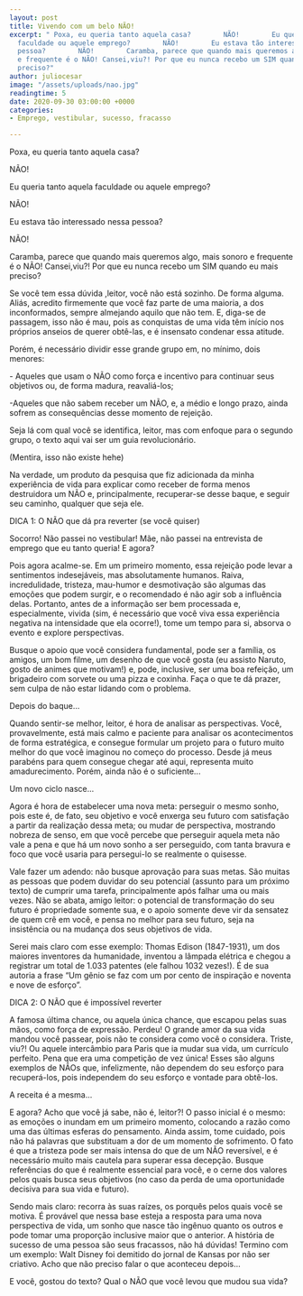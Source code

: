 ```yaml
---
layout: post
title: Vivendo com um belo NÃO!
excerpt: " Poxa, eu queria tanto aquela casa?        NÃO!        Eu queria tanto aquela
  faculdade ou aquele emprego?        NÃO!        Eu estava tão interessado nessa
  pessoa?        NÃO!        Caramba, parece que quando mais queremos algo, mais sonoro
  e frequente é o NÃO! Cansei,viu?! Por que eu nunca recebo um SIM quando eu mais
  preciso?"
author: juliocesar
image: "/assets/uploads/nao.jpg"
readingtime: 5
date: 2020-09-30 03:00:00 +0000
categories:
- Emprego, vestibular, sucesso, fracasso

---
```

Poxa, eu queria tanto aquela casa?

NÃO!

Eu queria tanto aquela faculdade ou aquele emprego?

NÃO!

Eu estava tão interessado nessa pessoa?

NÃO!

Caramba, parece que quando mais queremos algo, mais sonoro e frequente é o NÃO! Cansei,viu?! Por que eu nunca recebo um SIM quando eu mais preciso?

Se você tem essa dúvida ,leitor, você não está sozinho. De forma alguma. Aliás, acredito firmemente que você faz parte de uma maioria, a dos inconformados, sempre almejando aquilo que não tem. E, diga-se de passagem, isso não é mau, pois as conquistas de uma vida têm início nos próprios anseios de querer obtê-las, e é insensato condenar essa atitude.

Porém, é necessário dividir esse grande grupo em, no mínimo, dois menores:

\- Aqueles que usam o NÃO como força e incentivo para continuar seus objetivos ou, de forma madura, reavaliá-los;

\-Aqueles que não sabem receber um NÃO, e, a médio e longo prazo, ainda sofrem as consequências desse momento de rejeição.

Seja lá com qual você se identifica, leitor, mas com enfoque para o segundo grupo, o texto aqui vai ser um guia revolucionário.

(Mentira, isso não existe hehe)

Na verdade, um produto da pesquisa que fiz adicionada da minha experiência de vida para explicar como receber de forma menos destruidora um NÃO e, principalmente, recuperar-se desse baque, e seguir seu caminho, qualquer que seja ele.

DICA 1: O NÃO que dá pra reverter (se você quiser)

Socorro! Não passei no vestibular! Mãe, não passei na entrevista de emprego que eu tanto queria! E agora?

Pois agora acalme-se. Em um primeiro momento, essa rejeição pode levar a sentimentos indesejáveis, mas absolutamente humanos. Raiva, incredulidade, tristeza, mau-humor e desmotivação são algumas das emoções que podem surgir, e o recomendado é não agir sob a influência delas. Portanto, antes de a informação ser bem processada e, especialmente, vivida (sim, é necessário que você viva essa experiência negativa na intensidade que ela ocorre!), tome um tempo para si, absorva o evento e explore perspectivas.

Busque o apoio que você considera fundamental, pode ser a família, os amigos, um bom filme, um desenho de que você gosta (eu assisto Naruto, gosto de animes que motivam!) e, pode, inclusive, ser uma boa refeição, um brigadeiro com sorvete ou uma pizza e coxinha. Faça o que te dá prazer, sem culpa de não estar lidando com o problema.

Depois do baque...

Quando sentir-se melhor, leitor, é hora de analisar as perspectivas. Você, provavelmente, está mais calmo e paciente para analisar os acontecimentos de forma estratégica, e consegue formular um projeto para o futuro muito melhor do que você imaginou no começo do processo. Desde já meus parabéns para quem consegue chegar até aqui, representa muito amadurecimento. Porém, ainda não é o suficiente...

Um novo ciclo nasce...

Agora é hora de estabelecer uma nova meta: perseguir o mesmo sonho, pois este é, de fato, seu objetivo e você enxerga seu futuro com satisfação a partir da realização dessa meta; ou mudar de perspectiva, mostrando nobreza de senso, em que você percebe que perseguir aquela meta não vale a pena e que há um novo sonho a ser perseguido, com tanta bravura e foco que você usaria para persegui-lo se realmente o quisesse.

Vale fazer um adendo: não busque aprovação para suas metas. São muitas as pessoas que podem duvidar do seu potencial (assunto para um próximo texto) de cumprir uma tarefa, principalmente após falhar uma ou mais vezes. Não se abata, amigo leitor: o potencial de transformação do seu futuro é propriedade somente sua, e o apoio somente deve vir da sensatez de quem crê em você, e pensa no melhor para seu futuro, seja na insistência ou na mudança dos seus objetivos de vida.

Serei mais claro com esse exemplo: Thomas Edison (1847-1931), um dos maiores inventores da humanidade, inventou a lâmpada elétrica e chegou a registrar um total de 1.033 patentes (ele falhou 1032 vezes!). É de sua autoria a frase “Um gênio se faz com um por cento de inspiração e noventa e nove de esforço”.

DICA 2: O NÃO que é impossível reverter

A famosa última chance, ou aquela única chance, que escapou pelas suas mãos, como força de expressão. Perdeu! O grande amor da sua vida mandou você passear, pois não te considera como você o considera. Triste, viu?! Ou aquele intercâmbio para Paris que ia mudar sua vida, um currículo perfeito. Pena que era uma competição de vez única! Esses são alguns exemplos de NÃOs que, infelizmente, não dependem do seu esforço para recuperá-los, pois independem do seu esforço e vontade para obtê-los.

A receita é a mesma...

E agora? Acho que você já sabe, não é, leitor?! O passo inicial é o mesmo: as emoções o inundam em um primeiro momento, colocando a razão como uma das últimas esferas do pensamento. Ainda assim, tome cuidado, pois não há palavras que substituam a dor de um momento de sofrimento. O fato é que a tristeza pode ser mais intensa do que de um NÃO reversível, e é necessário muito mais cautela para superar essa decepção. Busque referências do que é realmente essencial para você, e o cerne dos valores pelos quais busca seus objetivos (no caso da perda de uma oportunidade decisiva para sua vida e futuro).

Sendo mais claro: recorra às suas raízes, os porquês pelos quais você se motiva. É provável que nessa base esteja a resposta para uma nova perspectiva de vida, um sonho que nasce tão ingênuo quanto os outros e pode tomar uma proporção inclusive maior que o anterior. A história de sucesso de uma pessoa são seus fracassos, não há dúvidas! Termino com um exemplo: Walt Disney foi demitido do jornal de Kansas por não ser criativo. Acho que não preciso falar o que aconteceu depois...

  
E você, gostou do texto? Qual o NÃO que você levou que mudou sua vida?